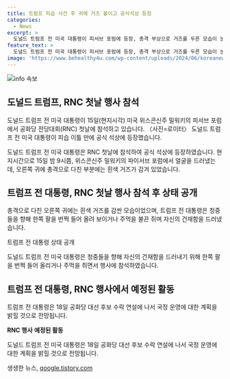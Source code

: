 ```yaml
---
title: 트럼프 피습 사건 후 귀에 거즈 붙이고 공식석상 등장
categories:
  - News
excerpt: >
  도널드 트럼프 전 미국 대통령이 피서브 포럼에 등장, 총격 부상으로 거즈를 두른 모습이 눈에 띄었지만, 열렬한 지지자들의 환호 속에 귀빈석에서 다른 인사들과 만남을 가졌으며, 별도의 연설은 없었습니다. 이후, 18일 공화당 대선 후보 수락 연설에서 국정 운영에 대한 계획을 발표할 예정입니다.
feature_text: >
  도널드 트럼프 전 미국 대통령이 피서브 포럼에 등장, 총격 부상으로 거즈를 두른 모습이 눈에 띄었지만, 열렬한 지지자들의 환호 속에 귀빈석에서 다른 인사들과 만남을 가졌으며, 별도의 연설은 없었습니다. 이후, 18일 공화당 대선 후보 수락 연설에서 국정 운영에 대한 계획을 발표할 예정입니다.
image: 'https://www.behealthy4u.com/wp-content/uploads/2024/06/koreanews.jpg'
---
```


<p><img src="https://www.behealthy4u.com/wp-content/uploads/2024/06/koreanews.jpg" alt="info 속보" /></p>

<h2 data-ke-size="size26">도널드 트럼프, RNC 첫날 행사 참석</h2>

<p data-ke-size="size16">도널드 트럼프 전 미국 대통령이 15일(현지시각) 미국 위스콘신주 밀워키의 피서브 포럼에서 공화당 전당대회(RNC) 첫날에 참석하고 있습니다. 〈사진=로이터〉 도널드 트럼프 전 미국 대통령이 피습 이틀 만에 공식 석상에 등장했습니다.</p>

<p>도널드 트럼프 전 미국 대통령은 RNC 첫날에 참석하여 공식 석상에 등장하였습니다. 현지시간으로 15일 밤 9시쯤, 위스콘신주 밀워키의 파이서브 포럼에서 얼굴을 드러냈는데, 오른쪽 귀에 총격으로 다친 부분에는 흰색 거즈가 감겨 있었습니다.</p>

<h2 data-ke-size="size26">트럼프 전 대통령, RNC 첫날 행사 참석 후 상태 공개</h2>

<p data-ke-size="size16">총격으로 다친 오른쪽 귀에는 흰색 거즈를 감싼 모습이었으며, 트럼프 전 대통령은 청중들을 향해 한쪽 팔을 번쩍 들어 올려 보이거나 주먹을 불끈 쥐며 자신의 건재함을 드러냈습니다.</p>

<p><tr style="height: 89px;">
    <td style="height: 89px; text-align: center;">트럼프 전 대통령</td>
    <td style="height: 89px; text-align: center;">상태 공개</td>
</tr></p>

<p>도널드 트럼프 전 미국 대통령은 청중들을 향해 자신의 건재함을 드러내기 위해 한쪽 팔을 번쩍 들어 올리거나 주먹을 쥐면서 행사에 참석하였습니다.</p>

<h2 data-ke-size="size26">트럼프 전 대통령, RNC 행사에서 예정된 활동</h2>

<p data-ke-size="size16">트럼프 전 대통령은 18일 공화당 대선 후보 수락 연설에 나서 국정 운영에 대한 계획을 밝힐 것으로 전망됩니다.</p>

<p><tr>
    <td style="text-align: center; height: 26px;"><b>RNC 행사</b></td>
    <td style="text-align: center; height: 26px;"><b>예정된 활동</b></td>
</tr></p>

<p>도널드 트럼프 전 미국 대통령은 18일 공화당 대선 후보 수락 연설에 나서 국정 운영에 대한 계획을 밝힐 것으로 전망됩니다.</p>
생생한 뉴스, <a href="https://qoogle.tistory.com" rel="dofollow">qoogle.tistory.com</a>


